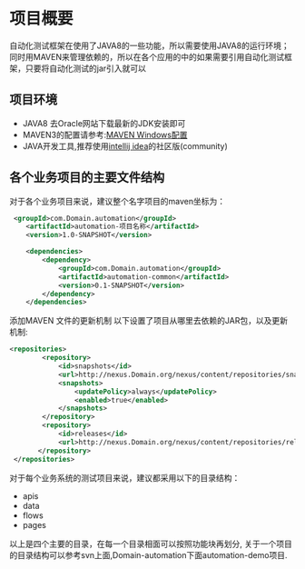 # 项目概要

自动化测试框架在使用了JAVA8的一些功能，所以需要使用JAVA8的运行环境；同时用MAVEN来管理依赖的，所以在各个应用的中的如果需要引用自动化测试框架，只要将自动化测试的jar引入就可以


## 项目环境

* JAVA8 去Oracle网站下载最新的JDK安装即可
* MAVEN3的配置请参考:[MAVEN Windows配置](http://maven.oschina.net/help.html)
* JAVA开发工具,推荐使用[intellij idea](https://www.jetbrains.com/idea/download/)的社区版(community)

## 各个业务项目的主要文件结构
对于各个业务项目来说，建议整个名字项目的maven坐标为：

```xml
 <groupId>com.Domain.automation</groupId>
    <artifactId>automation-项目名称</artifactId>
    <version>1.0-SNAPSHOT</version>

    <dependencies>
        <dependency>
            <groupId>com.Domain.automation</groupId>
            <artifactId>automation-common</artifactId>
            <version>0.1-SNAPSHOT</version>
        </dependency>
    </dependencies>
```

添加MAVEN 文件的更新机制 以下设置了项目从哪里去依赖的JAR包，以及更新机制:

```xml
<repositories>
        <repository>
            <id>snapshots</id>
            <url>http://nexus.Domain.org/nexus/content/repositories/snapshots/</url>
            <snapshots>
                <updatePolicy>always</updatePolicy>
                <enabled>true</enabled>
            </snapshots>
        </repository>
        <repository>
            <id>releases</id>
            <url>http://nexus.Domain.org/nexus/content/repositories/releases/</url>
       </repository>
 </repositories>
```

对于每个业务系统的测试项目来说，建议都采用以下的目录结构：

- apis
- data
- flows
- pages

以上是四个主要的目录，在每一个目录相面可以按照功能块再划分,
关于一个项目的目录结构可以参考svn上面,Domain-automation下面automation-demo项目.
